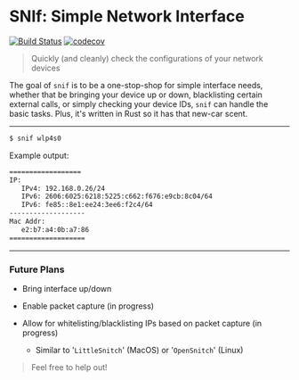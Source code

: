 # SNIf: Simple Network Interface
[![Build Status](https://travis-ci.org/someguynamedmatt/snif.svg?branch=master)](https://travis-ci.org/someguynamedmatt/snif)
[![codecov](https://codecov.io/gh/someguynamedmatt/snif/branch/master/graph/badge.svg)](https://codecov.io/gh/someguynamedmatt/snif)

> Quickly (and cleanly) check the configurations of your network devices

The goal of `snif` is to be a one-stop-shop for simple interface needs, whether that be bringing your device up or down, blacklisting certain external calls, or simply checking your device IDs, `snif` can handle the basic tasks. Plus, it's written in Rust so it has that new-car scent.

---
```bash
$ snif wlp4s0
```

Example output:
```bash
==================
IP:
   IPv4: 192.168.0.26/24
   IPv6: 2606:6025:6218:5225:c662:f676:e9cb:8c04/64
   IPv6: fe85::8e1:ee24:3ee6:f2c4/64
-------------------
Mac Addr:
   e2:b7:a4:0b:a7:86
===================
```
---
### Future Plans

- Bring interface up/down

- Enable packet capture (in progress)

- Allow for whitelisting/blacklisting IPs based on packet capture (in progress)

  - Similar to '`LittleSnitch`' (MacOS) or '`OpenSnitch`' (Linux)


> Feel free to help out!
